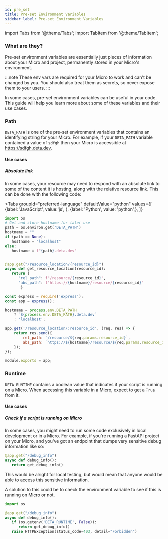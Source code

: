 ```yaml
---
id: pre_set
title: Pre-set Environment Variables
sidebar_label: Pre-set Environment Variables
---
```

import Tabs from '@theme/Tabs';
import TabItem from '@theme/TabItem';

### What are they?
Pre-set environment variables are essentially just pieces of information about your Micro and project, permanently stored in your Micro's environment. 

:::note 
These env vars are required for your Micro to work and can't be changed by you. You should also treat them as secrets, so never expose them to your users. 
:::

In some cases, pre-set environment variables can be useful in your code. This guide will help you learn more about some of these variables and their use cases. 
### Path

`DETA_PATH` is one of the pre-set environment variables that contains an identifying string for your Micro. For example, if your `DETA_PATH` variable contained a value of `sdfgh` then your Micro is accessible at https://sdfgh.deta.dev.


#### Use cases
##### Absolute link
In some cases, your resource may need to respond with an absolute link to some of the content it is hosting, along with the relative resource link. This can be done with the following code:


<Tabs
    groupId="preferred-language"
    defaultValue="python"
    values={[
        {label: 'JavaScript', value:'js', },
        {label: 'Python', value: 'python',},
    ]}
>
<TabItem value="python">

```py
import os
# Get and store hostname for later use
path = os.environ.get('DETA_PATH')
hostname = ""
if (path == None):
   hostname = "localhost"
else:
   hostname = f"{path}.deta.dev"


@app.get("/resource_location/{resource_id}")
async def get_resource_location(resource_id):
   return { 
      "rel_path": f"/resource/{resource_id}",
      "abs_path": f"https://{hostname}/resource/{resource_id}"
       }
```

</TabItem>
<TabItem value="js">

```js
const express = require('express');
const app = express();

hostname = process.env.DETA_PATH
    ? `${process.env.DETA_PATH}.deta.dev`
    : 'localhost';

app.get('/resource_location/:resource_id', (req, res) => {
    return res.send({
        rel_path: `/resource/${req.params.resource_id}`,
        abs_path: `https://${hostname}/resource/${req.params.resource_id}`
    });
});

module.exports = app;
```

</TabItem>
</Tabs>

### Runtime
`DETA_RUNTIME` contains a boolean value that indicates if your script is running on a Micro. When accessing this variable in a Micro, expect to get a `True` from it. 
#### Use cases
##### Check if a script is running on Micro
In some cases, you might need to run some code exclusively in local development or in a Micro. For example, if you're running a FastAPI project on your Micro, and you've got an endpoint that dumps very sensitive debug information like so:

```py
@app.get("/debug_info")
async def debug_info():
   return get_debug_info()
```

This would be alright for local testing, but would mean that anyone would be able to access this sensitive information.

A solution to this could be to check the environment variable to see if this is running on Micro or not. 
```py
import os

@app.get("/debug_info")
async def debug_info():
   if (os.getenv('DETA_RUNTIME', False)):
      return get_debug_info()
   raise HTTPException(status_code=403, detail="Forbidden")
```
